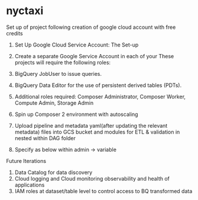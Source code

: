 # nyctaxi
Set up of project following creation of google cloud account with free credits
1.	Set Up Google Cloud Service Account:
The Set-up
1.	Create a separate Google Service Account in each of your These projects will require the following roles:
1.	BigQuery JobUser to issue queries.
2.	BigQuery Data Editor for the use of persistent derived tables (PDTs).
3.	Additional roles required: Composer Administrator, Composer Worker, Compute Admin, Storage Admin

 
2.	Spin up Composer 2 environment with autoscaling
 
3.	Upload pipeline and metadata yaml(after updating the relevant metadata) files into GCS bucket and modules for ETL & validation in nested within DAG folder
   
  	   
5.	Specify as below within admin -> variable
 
Future Iterations
1.	Data Catalog for data discovery
2.	Cloud logging and Cloud monitoring observability and health of applications
3.	IAM roles at dataset/table level to control access to BQ transformed data

